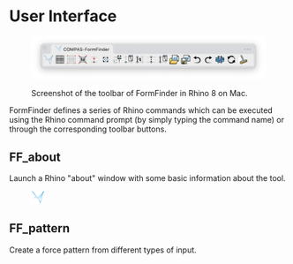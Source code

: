 # User Interface

<figure><img src="../.gitbook/assets/FormFinder_toolbar.png" alt="FormFinder toolbar"><figcaption><p>Screenshot of the toolbar of FormFinder in Rhino 8 on Mac.</p></figcaption></figure>

FormFinder defines a series of Rhino commands which can be executed using the Rhino command prompt (by simply typing the command name) or through the corresponding toolbar buttons.

## FF\_about

Launch a Rhino "about" window with some basic information about the tool.

<div align="left" data-full-width="false">

<figure><img src="../../resources/FF_toolbar_buttons/1_FF.svg" alt="" width="24"><figcaption></figcaption></figure>

</div>

## FF\_pattern

Create a force pattern from different types of input.

